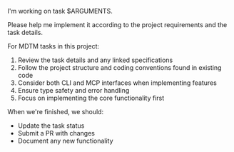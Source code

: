 I'm working on task $ARGUMENTS.

Please help me implement it according to the project requirements and the task details.

For MDTM tasks in this project:
1. Review the task details and any linked specifications
2. Follow the project structure and coding conventions found in existing code
3. Consider both CLI and MCP interfaces when implementing features
4. Ensure type safety and error handling
5. Focus on implementing the core functionality first

When we're finished, we should:
- Update the task status
- Submit a PR with changes
- Document any new functionality